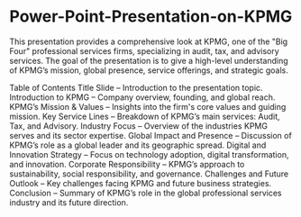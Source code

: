 # Power-Point-Presentation-on-KPMG

This presentation provides a comprehensive look at KPMG, one of the "Big Four" professional services firms, specializing in audit, tax, and advisory services. The goal of the presentation is to give a high-level understanding of KPMG’s mission, global presence, service offerings, and strategic goals.

Table of Contents
Title Slide – Introduction to the presentation topic.
Introduction to KPMG – Company overview, founding, and global reach.
KPMG’s Mission & Values – Insights into the firm's core values and guiding mission.
Key Service Lines – Breakdown of KPMG’s main services: Audit, Tax, and Advisory.
Industry Focus – Overview of the industries KPMG serves and its sector expertise.
Global Impact and Presence – Discussion of KPMG’s role as a global leader and its geographic spread.
Digital and Innovation Strategy – Focus on technology adoption, digital transformation, and innovation.
Corporate Responsibility – KPMG’s approach to sustainability, social responsibility, and governance.
Challenges and Future Outlook – Key challenges facing KPMG and future business strategies.
Conclusion – Summary of KPMG’s role in the global professional services industry and its future direction.
